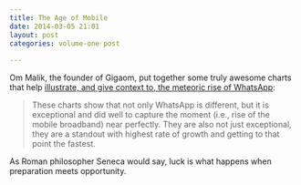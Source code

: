 ```yaml
---
title: The Age of Mobile
date: 2014-03-05 21:01
layout: post
categories: volume-one post
 
---
```



Om Malik, the founder of Gigaom, put together some truly awesome charts that help [illustrate, and give context to, the meteoric rise of WhatsApp](http://om.co/2014/03/03/whatsapp-vs-facebook/):

> These charts show that not only WhatsApp is different, but it is exceptional and did well to capture the moment (i.e., rise of the mobile broadband) near perfectly. They are also not just exceptional, they are a standout with highest rate of growth and getting to that point the fastest.

As Roman philosopher Seneca would say, luck is what happens when preparation meets opportunity. 
